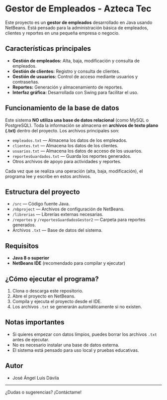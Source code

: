 # Gestor de Empleados - Azteca Tec

Este proyecto es un **gestor de empleados** desarrollado en Java usando NetBeans. Está pensado para la administración básica de empleados, clientes y reportes en una pequeña empresa o negocio.

## Características principales

- **Gestión de empleados:** Alta, baja, modificación y consulta de empleados.
- **Gestión de clientes:** Registro y consulta de clientes.
- **Gestión de usuarios:** Control de acceso mediante usuarios y contraseñas.
- **Reportes:** Generación y almacenamiento de reportes.
- **Interfaz gráfica:** Desarrollada con Swing para facilitar el uso.

## Funcionamiento de la base de datos

Este sistema **NO utiliza una base de datos relacional** (como MySQL o PostgreSQL). Toda la información se almacena en **archivos de texto plano (.txt)** dentro del proyecto. Los archivos principales son:

- `empleados.txt` — Almacena los datos de los empleados.
- `clientes.txt` — Almacena los datos de los clientes.
- `usuarios.txt` — Almacena los datos de acceso de los usuarios.
- `reportesGuardados.txt` — Guarda los reportes generados.
- Otros archivos de apoyo para actividades y reportes.

Cada vez que se realiza una operación (alta, baja, modificación), el programa lee y escribe en estos archivos.

## Estructura del proyecto

- `/src` — Código fuente Java.
- `/nbproject` — Archivos de configuración de NetBeans.
- `/librerias` — Librerías externas necesarias.
- `/reportes` y `/reportesGuardadosGestor2` — Carpeta para reportes generados.
- Archivos `.txt` — Base de datos del sistema.

## Requisitos

- **Java 8 o superior**
- **NetBeans IDE** (recomendado para compilar y ejecutar)

## ¿Cómo ejecutar el programa?

1. Clona o descarga este repositorio.
2. Abre el proyecto en NetBeans.
3. Compila y ejecuta el proyecto desde el IDE.
4. Los archivos `.txt` se generarán automáticamente si no existen.

## Notas importantes

- Si quieres empezar con datos limpios, puedes borrar los archivos `.txt` antes de ejecutar.
- No es necesario instalar una base de datos externa.
- El sistema está pensado para uso local y pruebas educativas.

## Autor
- José Ángel Luis Dávila

---

¿Dudas o sugerencias? ¡Contáctame! 
